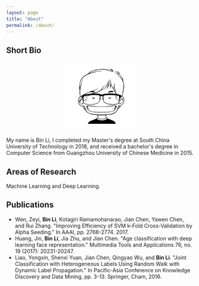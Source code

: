 ```yaml
---
layout: page
title: "About"
permalink: /about/
---
```


## Short Bio

<p align="center">
  <img width="185" height="" src="/images/media/4f33da32d6b5f.jpg">
</p>

My name is Bin Li, I completed my Master's degree at South China University of Technology in 2018, and received a bachelor's degree in Computer Science from Guangzhou University of Chinese Medicine in 2015.

## Areas of Research
Machine Learning and Deep Learning.

## Publications

* Wen, Zeyi, **Bin Li**, Kotagiri Ramamohanarao, Jian Chen, Yawen Chen, and Rui Zhang. "Improving Efficiency of SVM k-Fold Cross-Validation by Alpha Seeding." In AAAI, pp. 2768-2774. 2017.
* Huang, Jin, **Bin Li**, Jia Zhu, and Jian Chen. "Age classification with deep learning face representation." Multimedia Tools and Applications 76, no. 19 (2017): 20231-20247.
* Liao, Yongxin, Shenxi Yuan, Jian Chen, Qingyao Wu, and **Bin Li**. "Joint Classification with Heterogeneous Labels Using Random Walk with Dynamic Label Propagation." In Pacific-Asia Conference on Knowledge Discovery and Data Mining, pp. 3-13. Springer, Cham, 2016.

[jekyll-organization]: https://github.com/jekyll


